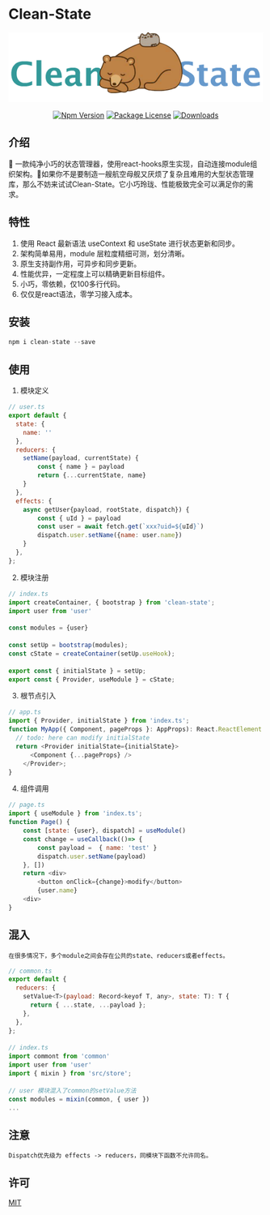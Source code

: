 # Clean-State

<p align="center">
  <img width="650px" src="https://github.com/freezeYe/assets/blob/master/cs.png" />
</p>

<div align="center">
<a href="https://www.npmjs.com/clean-state" target="_blank"><img src="https://img.shields.io/npm/v/clean-state" alt="Npm Version" /></a>
<a href="https://www.npmjs.com/clean-state" target="_blank"><img src="https://img.shields.io/npm/l/clean-state?style=flat-square" alt="Package License" /></a>
<a href="https://www.npmjs.com/clean-state" target="_blank"><img src="https://img.shields.io/npm/dm/clean-state" alt="Downloads" /></a>
</div>

## 介绍
🐻 一款纯净小巧的状态管理器，使用react-hooks原生实现，自动连接module组织架构。🍋如果你不是要制造一艘航空母舰又厌烦了复杂且难用的大型状态管理库，那么不妨来试试Clean-State。它小巧玲珑、性能极致完全可以满足你的需求。

## 特性
1.  使用 React 最新语法 useContext 和 useState 进行状态更新和同步。
2.  架构简单易用，module 层粒度精细可测，划分清晰。
3.  原生支持副作用，可异步和同步更新。
4.  性能优异，一定程度上可以精确更新目标组件。
5.  小巧，零依赖，仅100多行代码。
6.  仅仅是react语法，零学习接入成本。

## 安装
```javascript
npm i clean-state --save
```

## 使用
1. 模块定义
```javascript
// user.ts
export default {
  state: {
    name: ''
  },
  reducers: {
    setName(payload, currentState) {
        const { name } = payload
        return {...currentState, name}
    }
  },
  effects: {
    async getUser{payload, rootState, dispatch}) {
        const { uId } = payload
        const user = await fetch.get(`xxx?uid=${uId}`)
        dispatch.user.setName({name: user.name})
    }
  },
};
```

2.  模块注册
```javascript
// index.ts
import createContainer, { bootstrap } from 'clean-state';
import user from 'user'

const modules = {user}

const setUp = bootstrap(modules);
const cState = createContainer(setUp.useHook);

export const { initialState } = setUp;
export const { Provider, useModule } = cState;
```
    
3.  根节点引入
```javascript
// app.ts
import { Provider, initialState } from 'index.ts';
function MyApp({ Component, pageProps }: AppProps): React.ReactElement {
  // todo: here can modify initialState
  return <Provider initialState={initialState}>
      <Component {...pageProps} />
    </Provider>;
}
```
    
4.  组件调用
```javascript
// page.ts
import { useModule } from 'index.ts';
function Page() {
    const [state: {user}, dispatch] = useModule()
    const change = useCallback(()=> {
        const payload =  { name: 'test' }
        dispatch.user.setName(payload)
    }, [])
    return <div>
        <button onClick={change}>modify</button>
        {user.name}
    <div>
}
```

## 混入
    在很多情况下，多个module之间会存在公共的state、reducers或者effects。

```javascript
// common.ts
export default {
  reducers: {
    setValue<T>(payload: Record<keyof T, any>, state: T): T {
      return { ...state, ...payload };
    },
  },
};

// index.ts
import commont from 'common'
import user from 'user'
import { mixin } from 'src/store';

// user 模块混入了common的setValue方法
const modules = mixin(common, { user })
...

```

## 注意
    Dispatch优先级为 effects -> reducers，同模块下函数不允许同名。

## 许可
[MIT](./LICENSE)
